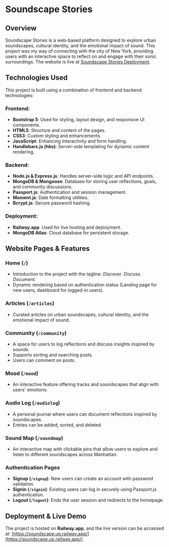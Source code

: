 # Soundscape Stories

## Overview

Soundscape Stories is a web-based platform designed to explore urban soundscapes, cultural identity, and the emotional impact of sound. This project was my way of connecting with the city of New York, providing users with an interactive space to reflect on and engage with their sonic surroundings. The website is live at [Soundscape Stories Deployment](https://soundscape.up.railway.app/).

## Technologies Used

This project is built using a combination of frontend and backend technologies:

### Frontend:

- **Bootstrap 5**: Used for styling, layout design, and responsive UI components.
- **HTML5**: Structure and content of the pages.
- **CSS3**: Custom styling and enhancements.
- **JavaScript**: Enhancing interactivity and form handling.
- **Handlebars.js (hbs)**: Server-side templating for dynamic content rendering.

### Backend:

- **Node.js & Express.js**: Handles server-side logic and API endpoints.
- **MongoDB & Mongoose**: Database for storing user reflections, goals, and community discussions.
- **Passport.js**: Authentication and session management.
- **Moment.js**: Date formatting utilities.
- **Bcrypt.js**: Secure password hashing.

### Deployment:

- **Railway.app**: Used for live hosting and deployment.
- **MongoDB Atlas**: Cloud database for persistent storage.

## Website Pages & Features

### Home (`/`)

- Introduction to the project with the tagline: _Discover. Discuss. Document._
- Dynamic rendering based on authentication status (Landing page for new users, dashboard for logged-in users).

### Articles (`/articles`)

- Curated articles on urban soundscapes, cultural identity, and the emotional impact of sound.

### Community (`/community`)

- A space for users to log reflections and discuss insights inspired by sounds.
- Supports sorting and searching posts.
- Users can comment on posts.

### Mood (`/mood`)

- An interactive feature offering tracks and soundscapes that align with users' emotions.

### Audio Log (`/audiolog`)

- A personal journal where users can document reflections inspired by soundscapes.
- Entries can be added, sorted, and deleted.

### Sound Map (`/soundmap`)

- An interactive map with clickable pins that allow users to explore and listen to different soundscapes across Manhattan.

### Authentication Pages

- **Signup (`/signup`)**: New users can create an account with password validation.
- **Signin (`/signin`)**: Existing users can log in securely using Passport.js authentication.
- **Logout (`/logout`)**: Ends the user session and redirects to the homepage.

## Deployment & Live Demo

The project is hosted on **Railway.app**, and the live version can be accessed at:
[https://soundscape.up.railway.app/](https://soundscape.up.railway.app/)
